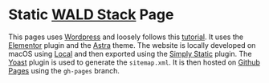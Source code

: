 # Static [WALD Stack] Page 

This pages uses [Wordpress] and loosely follows this [tutorial].
It uses the [Elementor] plugin and the [Astra] theme. The website is locally developed
on macOS using [Local] and then exported using the [Simply Static] plugin.
The [Yoast] plugin is used to generate the `sitemap.xml`. 
It is then hosted on [Github Pages] using the `gh-pages` branch. 

[WALD Stack]:https://waldstack.org/
[Wordpress]: https://wordpress.org/
[tutorial]: https://www.youtube.com/watch?v=pCgF0EpQW3Q
[Elementor]: https://elementor.com/
[Astra]: https://wpastra.com/
[Local]: https://localwp.com/
[Simply Static]: https://wordpress.org/plugins/simply-static/
[Github Pages]: https://pages.github.com/
[form e-mail using Google Script]: https://github.com/dwyl/learn-to-send-email-via-google-script-html-no-server
[Code Snippets]: https://wordpress.org/plugins/code-snippets/
[Contact Form 7]: https://wordpress.org/plugins/contact-form-7/
[StackOverflow answer]: https://stackoverflow.com/questions/14177844/how-to-change-form-action-url-for-contact-form-7
[Formspree]: https://formspree.io/
[CF7 to any API]: https://wordpress.org/plugins/contact-form-to-any-api
[Yoast]: https://yoast.com/wordpress/plugins/seo/
